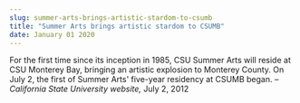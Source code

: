 ```yaml
---
slug: summer-arts-brings-artistic-stardom-to-csumb
title: "Summer Arts brings artistic stardom to CSUMB"
date: January 01 2020
---
```


<p>For the first time since its inception in 1985, CSU Summer Arts will reside at CSU Monterey Bay, bringing an artistic explosion to Monterey County. On July 2, the first of Summer Arts' five-year residency at CSUMB began. – <em>California State University website,</em> July 2, 2012
</p>
